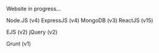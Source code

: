 Website in progress...

Node.JS (v4)
ExpressJS (v4)
MongoDB (v3)
ReactJS (v15)

EJS (v2)
jQuery (v2)

Grunt (v1)
